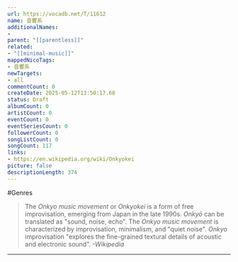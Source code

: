 ```yaml
---
url: https://vocadb.net/T/11612
name: 音響系
additionalNames: 
- 
parent: "[[parentless]]"
related:
- "[[minimal-music]]"
mappedNicoTags:
- 音響系
newTargets:
- all
commentCount: 0
createDate: 2025-05-12T13:50:17.68
status: Draft
albumCount: 0
artistCount: 0
eventCount: 0
eventSeriesCount: 0
followerCount: 0
songListCount: 0
songCount: 117
links: 
- https://en.wikipedia.org/wiki/Onkyokei
picture: false
descriptionLength: 374
---
```


#Genres

> The _Onkyo music movement_ or _Onkyokei_ is a form of free improvisation, emerging from Japan in the late 1990s. _Onkyō_ can be translated as "sound, noise, echo".
> The _Onkyo music movement_ is characterized by improvisation, minimalism, and "quiet noise". _Onkyo_ improvisation "explores the fine-grained textural details of acoustic and electronic sound".
_-Wikipedia_

---

